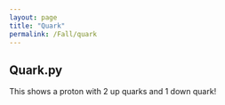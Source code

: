 ```yaml
---
layout: page
title: "Quark"
permalink: /Fall/quark
---
```


## Quark.py
This shows a proton with 2 up quarks and 1 down quark!

<div id="glowscript" class="glowscript">
<meta http-equiv="Content-Type" content="text/html; charset=utf-8">
<link type="text/css" href="https://www.glowscript.org/css/redmond/2.1/jquery-ui.custom.css" rel="stylesheet" />
<link type="text/css" href="https://www.glowscript.org/css/ide.css" rel="stylesheet" />
<script type="text/javascript" src="https://www.glowscript.org/lib/jquery/2.1/jquery.min.js"></script>
<script type="text/javascript" src="https://www.glowscript.org/lib/jquery/2.1/jquery-ui.custom.min.js"></script>
<script type="text/javascript" src="https://www.glowscript.org/package/glow.3.2.min.js"></script>
<script type="text/javascript" src="https://www.glowscript.org/package/RSrun.3.2.min.js"></script>
<script type="text/javascript"><!--//--><![CDATA[//><!--

// START JAVASCRIPT
;(function() {;
var ρσ_modules = {};
ρσ_modules.pythonize = {};

(function(){
    function strings() {
        var string_funcs, exclude, name;
        string_funcs = set("capitalize strip lstrip rstrip islower isupper isspace lower upper swapcase center count endswith startswith find rfind index rindex format join ljust rjust partition rpartition replace split rsplit splitlines zfill".split(" "));
        if (!arguments.length) {
            exclude = (function(){
                var s = ρσ_set();
                s.jsset.add("split");
                s.jsset.add("replace");
                return s;
            })();
        } else if (arguments[0]) {
            exclude = Array.prototype.slice.call(arguments);
        } else {
            exclude = null;
        }
        if (exclude) {
            string_funcs = string_funcs.difference(set(exclude));
        }
        var ρσ_Iter0 = string_funcs;
        ρσ_Iter0 = ((typeof ρσ_Iter0[Symbol.iterator] === "function") ? (ρσ_Iter0 instanceof Map ? ρσ_Iter0.keys() : ρσ_Iter0) : Object.keys(ρσ_Iter0));
        for (var ρσ_Index0 of ρσ_Iter0) {
            name = ρσ_Index0;
            (ρσ_expr_temp = String.prototype)[(typeof name === "number" && name < 0) ? ρσ_expr_temp.length + name : name] = (ρσ_expr_temp = ρσ_str.prototype)[(typeof name === "number" && name < 0) ? ρσ_expr_temp.length + name : name];
        }
    };
    if (!strings.__module__) Object.defineProperties(strings, {
        __module__ : {value: "pythonize"}
    });

    ρσ_modules.pythonize.strings = strings;
})();
async function __main__() {
"use strict";
    var display = canvas;
    var scene = canvas();

    var version, print, arange, __name__, type, ρσ_ls, neutron, quarks, dt, tmax, t, vout, q;
    version = ρσ_list_decorate([ "3.2", "glowscript" ]);
    Array.prototype['+'] = function(r) {return this.concat(r)}
    Array.prototype['*'] = function(r) {return __array_times_number(this, r)}
    window.__GSlang = "vpython";
    print = GSprint;
    arange = range;
    __name__ = "__main__";
    type = pytype;
    var strings = ρσ_modules.pythonize.strings;

    strings();
    "6";
    neutron = ρσ_interpolate_kwargs.call(this, sphere, [ρσ_desugar_kwargs({opacity: .3})]);
    "9";
    async function q_init() {
        "10";
        return random()["-"](.5);
    };
    if (!q_init.__module__) Object.defineProperties(q_init, {
        __module__ : {value: null}
    });

    "13";
    quarks = ρσ_list_decorate([]);
    "15";
    quarks.append(ρσ_interpolate_kwargs.call(this, cone, [ρσ_desugar_kwargs({radius: .1, axis: vec(0, .2, 0), color: color.red, type: "up", pos: vec((await q_init()), (await q_init()), (await q_init())), v: vec((await q_init()), (await q_init()), (await q_init()))})]));
    "18";
    quarks.append(ρσ_interpolate_kwargs.call(this, cone, [ρσ_desugar_kwargs({radius: .1, axis: vec(0, .2["-u"](), 0), color: color.green, type: "down", pos: vec((await q_init()), (await q_init()), (await q_init())), v: vec((await q_init()), (await q_init()), (await q_init()))})]));
    "21";
    quarks.append(ρσ_interpolate_kwargs.call(this, cone, [ρσ_desugar_kwargs({radius: .1, axis: vec(0, .2["-u"](), 0), color: color.blue, type: "down", pos: vec((await q_init()), (await q_init()), (await q_init())), v: vec((await q_init()), (await q_init()), (await q_init()))})]));
    "26";
    dt = .05;
    "27";
    tmax = 10;
    "28";
    t = 0;
    "31";
    while (t["<"](tmax)) {
        "32";
        (await rate(40));
        "35";
        var ρσ_Iter1 = quarks;
        ρσ_Iter1 = ((typeof ρσ_Iter1[Symbol.iterator] === "function") ? (ρσ_Iter1 instanceof Map ? ρσ_Iter1.keys() : ρσ_Iter1) : Object.keys(ρσ_Iter1));
        for (var ρσ_Index1 of ρσ_Iter1) {
            q = ρσ_Index1;
            "36";
            q.pos=q.pos["+"](q.v["*"](dt));
            "37";
            vout = q.pos.dot(q.v)["/"](mag(q.pos));
            "40";
            if (mag(q.pos)[">"](1["-"](q.radius)) && vout[">"](0)) {
                "42";
                q.v = q.v["-"](2["*"](vout)["*"](q.pos)["/"](mag(q.pos)));
            }
        }
        "44";
        t=t["+"](dt);
    }
    "47";
    print("Done!");
};
if (!__main__.__module__) Object.defineProperties(__main__, {
    __module__ : {value: null}
});

;$(function(){ window.__context = { glowscript_container: $("#glowscript").removeAttr("id") }; __main__() })})()
// END JAVASCRIPT
//--><!]]></script>
</div>

